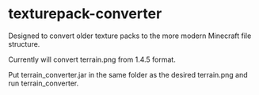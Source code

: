# texturepack-converter
Designed to convert older texture packs to the more modern Minecraft file structure.

Currently will convert terrain.png from 1.4.5 format.

Put terrain_converter.jar in the same folder as the desired terrain.png and run terrain_converter.
